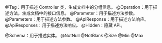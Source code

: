 @Tag：用于描述 Controller 类，生成文档中的分组信息。
@Operation：用于描述方法，生成文档中的接口信息。
@Parameter：用于描述方法参数。
@Parameters：用于描述方法参数。
@ApiResponse：用于描述方法响应。
@ApiResponses：用于描述方法响应。
@Hidden：隐藏 API。

@Schema：用于描述实体。
@NotNull
@NotBlank
@Size
@Min
@Max
